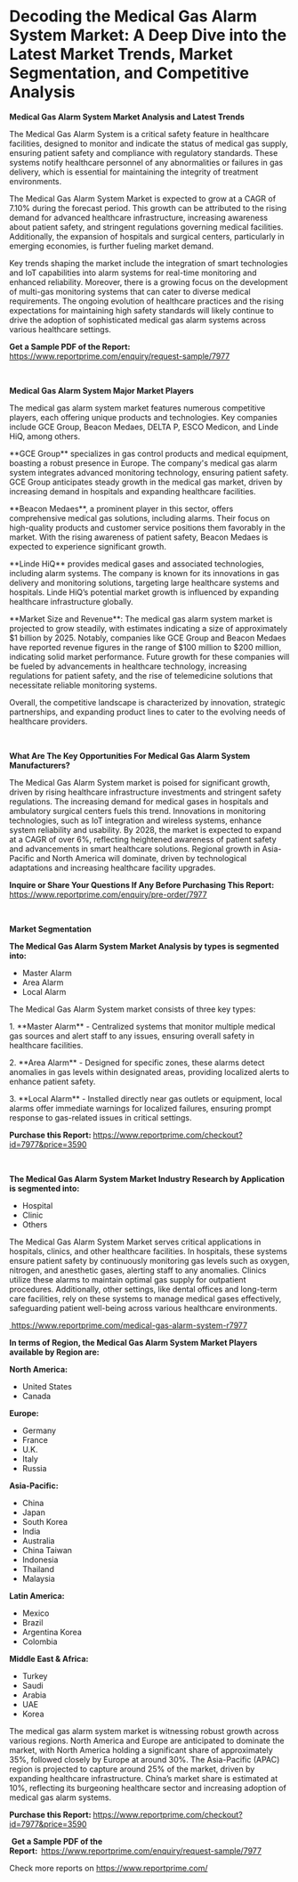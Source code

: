 <p><h1>Decoding the Medical Gas Alarm System Market: A Deep Dive into the Latest Market Trends, Market Segmentation, and Competitive Analysis</h1></p><p><strong>Medical Gas Alarm System Market Analysis and Latest Trends</strong></p>
<p><p>The Medical Gas Alarm System is a critical safety feature in healthcare facilities, designed to monitor and indicate the status of medical gas supply, ensuring patient safety and compliance with regulatory standards. These systems notify healthcare personnel of any abnormalities or failures in gas delivery, which is essential for maintaining the integrity of treatment environments.</p><p>The Medical Gas Alarm System Market is expected to grow at a CAGR of 7.10% during the forecast period. This growth can be attributed to the rising demand for advanced healthcare infrastructure, increasing awareness about patient safety, and stringent regulations governing medical facilities. Additionally, the expansion of hospitals and surgical centers, particularly in emerging economies, is further fueling market demand.</p><p>Key trends shaping the market include the integration of smart technologies and IoT capabilities into alarm systems for real-time monitoring and enhanced reliability. Moreover, there is a growing focus on the development of multi-gas monitoring systems that can cater to diverse medical requirements. The ongoing evolution of healthcare practices and the rising expectations for maintaining high safety standards will likely continue to drive the adoption of sophisticated medical gas alarm systems across various healthcare settings.</p></p>
<p><strong>Get a Sample PDF of the Report:&nbsp;</strong> <a href="https://www.reportprime.com/enquiry/request-sample/7977?utm_campaign=3034&utm_medium=2&utm_source=Github&utm_content=ia&utm_term=19032025&utm_id=medical-gas-alarm-system">https://www.reportprime.com/enquiry/request-sample/7977</a></p>
<p>&nbsp;</p>
<p><strong>Medical Gas Alarm System Major Market Players</strong></p>
<p><p>The medical gas alarm system market features numerous competitive players, each offering unique products and technologies. Key companies include GCE Group, Beacon Medaes, DELTA P, ESCO Medicon, and Linde HiQ, among others.</p><p>**GCE Group** specializes in gas control products and medical equipment, boasting a robust presence in Europe. The company's medical gas alarm system integrates advanced monitoring technology, ensuring patient safety. GCE Group anticipates steady growth in the medical gas market, driven by increasing demand in hospitals and expanding healthcare facilities.</p><p>**Beacon Medaes**, a prominent player in this sector, offers comprehensive medical gas solutions, including alarms. Their focus on high-quality products and customer service positions them favorably in the market. With the rising awareness of patient safety, Beacon Medaes is expected to experience significant growth.</p><p>**Linde HiQ** provides medical gases and associated technologies, including alarm systems. The company is known for its innovations in gas delivery and monitoring solutions, targeting large healthcare systems and hospitals. Linde HiQ’s potential market growth is influenced by expanding healthcare infrastructure globally.</p><p>**Market Size and Revenue**: The medical gas alarm system market is projected to grow steadily, with estimates indicating a size of approximately $1 billion by 2025. Notably, companies like GCE Group and Beacon Medaes have reported revenue figures in the range of $100 million to $200 million, indicating solid market performance. Future growth for these companies will be fueled by advancements in healthcare technology, increasing regulations for patient safety, and the rise of telemedicine solutions that necessitate reliable monitoring systems. </p><p>Overall, the competitive landscape is characterized by innovation, strategic partnerships, and expanding product lines to cater to the evolving needs of healthcare providers.</p></p>
<p>&nbsp;</p>
<p><strong>What Are The Key Opportunities For Medical Gas Alarm System Manufacturers?</strong></p>
<p><p>The Medical Gas Alarm System market is poised for significant growth, driven by rising healthcare infrastructure investments and stringent safety regulations. The increasing demand for medical gases in hospitals and ambulatory surgical centers fuels this trend. Innovations in monitoring technologies, such as IoT integration and wireless systems, enhance system reliability and usability. By 2028, the market is expected to expand at a CAGR of over 6%, reflecting heightened awareness of patient safety and advancements in smart healthcare solutions. Regional growth in Asia-Pacific and North America will dominate, driven by technological adaptations and increasing healthcare facility upgrades.</p></p>
<p><strong>Inquire or Share Your Questions If Any Before Purchasing This Report:</strong> <a href="https://www.reportprime.com/enquiry/pre-order/7977?utm_campaign=3034&utm_medium=2&utm_source=Github&utm_content=ia&utm_term=19032025&utm_id=medical-gas-alarm-system">https://www.reportprime.com/enquiry/pre-order/7977</a></p>
<p>&nbsp;</p>
<p><strong>Market Segmentation</strong></p>
<p><strong>The Medical Gas Alarm System Market Analysis by types is segmented into:</strong></p>
<p><ul><li>Master Alarm</li><li>Area Alarm</li><li>Local Alarm</li></ul></p>
<p><p>The Medical Gas Alarm System market consists of three key types: </p><p>1. **Master Alarm** - Centralized systems that monitor multiple medical gas sources and alert staff to any issues, ensuring overall safety in healthcare facilities.</p><p>2. **Area Alarm** - Designed for specific zones, these alarms detect anomalies in gas levels within designated areas, providing localized alerts to enhance patient safety.</p><p>3. **Local Alarm** - Installed directly near gas outlets or equipment, local alarms offer immediate warnings for localized failures, ensuring prompt response to gas-related issues in critical settings.</p></p>
<p><strong>Purchase this Report:&nbsp;</strong><a href="https://www.reportprime.com/checkout?id=7977&price=3590&utm_campaign=3034&utm_medium=2&utm_source=Github&utm_content=ia&utm_term=19032025&utm_id=medical-gas-alarm-system">https://www.reportprime.com/checkout?id=7977&price=3590</a></p>
<p>&nbsp;</p>
<p><strong>The Medical Gas Alarm System Market Industry Research by Application is segmented into:</strong></p>
<p><ul><li>Hospital</li><li>Clinic</li><li>Others</li></ul></p>
<p><p>The Medical Gas Alarm System Market serves critical applications in hospitals, clinics, and other healthcare facilities. In hospitals, these systems ensure patient safety by continuously monitoring gas levels such as oxygen, nitrogen, and anesthetic gases, alerting staff to any anomalies. Clinics utilize these alarms to maintain optimal gas supply for outpatient procedures. Additionally, other settings, like dental offices and long-term care facilities, rely on these systems to manage medical gases effectively, safeguarding patient well-being across various healthcare environments.</p></p>
<p><a href="https://www.reportprime.com/medical-gas-alarm-system-r7977?utm_campaign=3034&utm_medium=2&utm_source=Github&utm_content=ia&utm_term=19032025&utm_id=medical-gas-alarm-system">&nbsp;https://www.reportprime.com/medical-gas-alarm-system-r7977</a></p>
<p><strong>In terms of Region, the Medical Gas Alarm System Market Players available by Region are:</strong></p>
<p>
    <p> <strong> North America: </strong>
        <ul>
            <li>United States</li>
            <li>Canada</li>
        </ul>
        </p> 
    <p> <strong> Europe: </strong>
        <ul>
            <li>Germany</li>
            <li>France</li>
            <li>U.K.</li>
            <li>Italy</li>
            <li>Russia</li>
        </ul>
        </p> 
    <p> <strong> Asia-Pacific: </strong>
        <ul>
            <li>China</li>
            <li>Japan</li>
            <li>South Korea</li>
            <li>India</li>
            <li>Australia</li>
            <li>China Taiwan</li>
            <li>Indonesia</li>
            <li>Thailand</li>
            <li>Malaysia</li>
        </ul>
        </p> 
    <p> <strong> Latin America: </strong>
        <ul>
            <li>Mexico</li>
            <li>Brazil</li>
            <li>Argentina Korea</li>
            <li>Colombia</li>
        </ul>
        </p> 
    <p> <strong> Middle East & Africa: </strong>
        <ul>
            <li>Turkey</li>
            <li>Saudi</li>
            <li>Arabia</li>
            <li>UAE</li>
            <li>Korea</li>
        </ul>
    </p>
    </p>
<p><p>The medical gas alarm system market is witnessing robust growth across various regions. North America and Europe are anticipated to dominate the market, with North America holding a significant share of approximately 35%, followed closely by Europe at around 30%. The Asia-Pacific (APAC) region is projected to capture around 25% of the market, driven by expanding healthcare infrastructure. China’s market share is estimated at 10%, reflecting its burgeoning healthcare sector and increasing adoption of medical gas alarm systems.</p></p>
<p><strong>Purchase this Report: </strong><a href="https://www.reportprime.com/checkout?id=7977&price=3590&utm_campaign=3034&utm_medium=2&utm_source=Github&utm_content=ia&utm_term=19032025&utm_id=medical-gas-alarm-system">https://www.reportprime.com/checkout?id=7977&price=3590</a></p>
<p>&nbsp;<strong>Get a Sample PDF of the Report:&nbsp;&nbsp;</strong><a href="https://www.reportprime.com/enquiry/request-sample/7977?utm_campaign=3034&utm_medium=2&utm_source=Github&utm_content=ia&utm_term=19032025&utm_id=medical-gas-alarm-system">https://www.reportprime.com/enquiry/request-sample/7977</a></p>
<p><strong></strong></p>
<p>Check more reports on <a href="https://www.reportprime.com/?utm_campaign=3034&utm_medium=2&utm_source=Github&utm_content=ia&utm_term=19032025&utm_id=medical-gas-alarm-system">https://www.reportprime.com/</a></p>